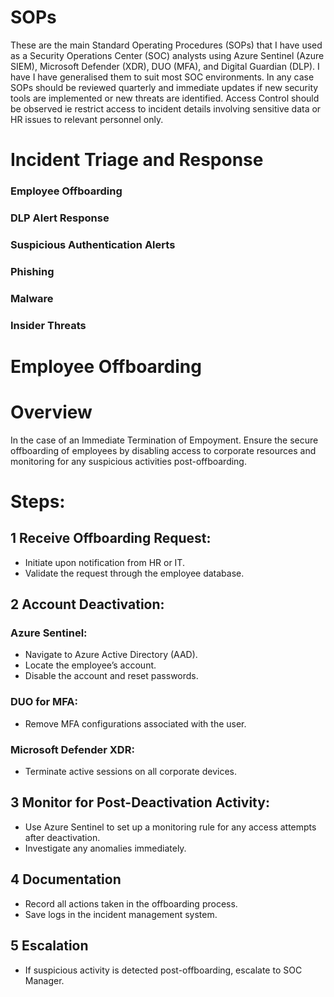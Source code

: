 # SOPs

These are the main Standard Operating Procedures (SOPs) that I have used as a Security Operations Center (SOC) analysts using Azure Sentinel (Azure SIEM), Microsoft Defender (XDR), DUO (MFA), and Digital Guardian (DLP). I have I have generalised them to suit most SOC environments. In any case SOPs should be reviewed quarterly and immediate updates if new security tools are implemented or new threats are identified. Access Control should be observed ie restrict access to incident details involving sensitive data or HR issues to relevant personnel only. 

# Incident Triage and Response

### Employee Offboarding
### DLP Alert Response
### Suspicious Authentication Alerts
### Phishing
### Malware
### Insider Threats


# Employee Offboarding

# Overview

In the case of an Immediate Termination of Empoyment. Ensure the secure offboarding of employees by disabling access to corporate resources and monitoring for any suspicious activities post-offboarding.

# Steps:

## 1 Receive Offboarding Request:

<ul>
  <li>Initiate upon notification from HR or IT.</li>
  <li>Validate the request through the employee database.</li>
</ul>

## 2 Account Deactivation:

### Azure Sentinel:

<ul>
  <li>Navigate to Azure Active Directory (AAD).</li>
  <li>Locate the employee’s account.</li>
  <li>Disable the account and reset passwords.</li>
</ul>

### DUO for MFA:

<ul>
  <li>Remove MFA configurations associated with the user.</li>
</ul>

### Microsoft Defender XDR:

<ul>
  <li>Terminate active sessions on all corporate devices.</li>
</ul>

## 3 Monitor for Post-Deactivation Activity:

<ul>
  <li>Use Azure Sentinel to set up a monitoring rule for any access attempts after deactivation.</li>
  <li>Investigate any anomalies immediately.</li>
</ul>

## 4 Documentation

<ul>
  <li>Record all actions taken in the offboarding process.</li>
  <li>Save logs in the incident management system.</li>
</ul>


## 5 Escalation

<ul>
  <li>If suspicious activity is detected post-offboarding, escalate to SOC Manager.</li>
</ul>







